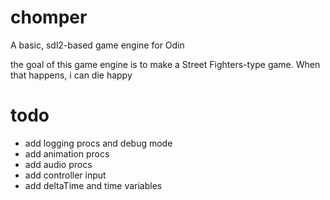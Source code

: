 # chomper

A basic, sdl2-based game engine for Odin


the goal of this game engine is to make a Street Fighters-type game. When that happens, i can die happy

# todo

- add logging procs and debug mode
- add animation procs
- add audio procs
- add controller input
- add deltaTime and time variables